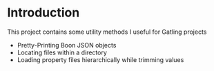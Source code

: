 # Introduction

This project contains some utility methods I useful for Gatling projects

* Pretty-Printing Boon JSON objects
* Locating files within a directory 
* Loading property files hierarchically while trimming values
